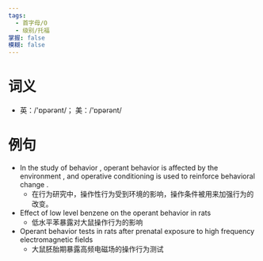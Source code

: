 ```yaml
---
tags:
  - 首字母/O
  - 级别/托福
掌握: false
模糊: false
---
```

# 词义
- 英：/'ɒpərənt/； 美：/'ɒpərənt/
# 例句
- In the study of behavior , operant behavior is affected by the environment , and operative conditioning is used to reinforce behavioral change .
	- 在行为研究中，操作性行为受到环境的影响，操作条件被用来加强行为的改变。
- Effect of low level benzene on the operant behavior in rats
	- 低水平苯暴露对大鼠操作行为的影响
- Operant behavior tests in rats after prenatal exposure to high frequency electromagnetic fields
	- 大鼠胚胎期暴露高频电磁场的操作行为测试
